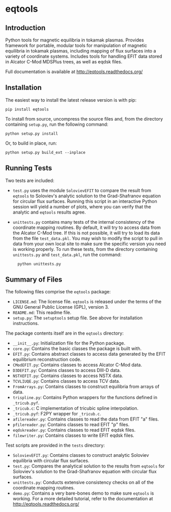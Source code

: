 eqtools
=======

Introduction
------------

Python tools for magnetic equilibria in tokamak plasmas.  Provides framework for portable, modular tools for manipulation of magnetic equilibria in tokamak plasmas, including mapping of flux surfaces into a variety of coordinate systems.  Includes tools for handling EFIT data stored in Alcator C-Mod MDSPlus trees, as well as eqdsk files.

Full documentation is available at http://eqtools.readthedocs.org/

Installation
------------

The easiest way to install the latest release version is with pip:
    
    pip install eqtools

To install from source, uncompress the source files and, from the directory containing `setup.py`, run the following command:
    
    python setup.py install

Or, to build in place, run:
    
    python setup.py build_ext --inplace

Running Tests
-------------

Two tests are included:

- `test.py` uses the module `SolovievEFIT` to compare the result from `eqtools` to Soloviev's analytic solution to the Grad-Shafranov equation for circular flux surfaces. Running this script in an interactive Python session will yield a number of plots, where you can verify that the analytic and `eqtools` results agree.
- `unittests.py` contains many tests of the internal consistency of the coordinate mapping routines. By default, it will try to access data from the Alcator C-Mod tree. If this is not possible, it will try to load its data from the file `test_data.pkl`. You may wish to modify the script to pull in data from your own local site to make sure the specific version you need is working properly. To run these tests, from the directory containing `unittests.py` and `test_data.pkl`, run the command:
        
        python unittests.py

Summary of Files
----------------

The following files comprise the `eqtools` package:

- `LICENSE.md`: The license file. `eqtools` is released under the terms of the GNU General Public License (GPL), version 3.
- `README.md`: This readme file.
- `setup.py`: The `setuptools` setup file. See above for installation instructions.

The package contents itself are in the `eqtools` directory:

- `__init__.py`: Initialization file for the Python package.
- `core.py`: Contains the basic classes the package is built with.
- `EFIT.py`: Contains abstract classes to access data generated by the EFIT equilibrium reconstruction code.
- `CModEFIT.py`: Contains classes to access Alcator C-Mod data.
- `D3DEFIT.py`: Contains classes to access DIII-D data.
- `NSTXEFIT.py`: Contains classes to access NSTX data.
- `TCVLIUQE.py`: Contains classes to access TCV data.
- `FromArrays.py`: Contains classes to construct equilibria from arrays of data.
- `trispline.py`: Contains Python wrappers for the functions defined in `_tricub.pyf`.
- `_tricub.c`: C implementation of tricubic spline interpolation.
- `_tricub.pyf`: F2PY wrapper for `_tricub.c`.
- `afilereader.py`: Contains classes to read the data from EFIT "a" files.
- `pfilereader.py`: Contains classes to read EFIT "p" files.
- `eqdskreader.py`: Contains classes to read EFIT eqdsk files.
- `filewriter.py`: Contains classes to write EFIT eqdsk files.

Test scripts are provided in the `tests` directory:

- `SolovievEFIT.py`: Contains classes to construct analytic Soloviev equilibria with circular flux surfaces.
- `test.py`: Compares the analytical solution to the results from `eqtools` for Soloviev's solution to the Grad-Shafranov equation with circular flux surfaces.
- `unittests.py`: Conducts extensive consistency checks on all of the coordinate mapping routines.
- `demo.py`: Contains a very bare-bones demo to make sure `eqtools` is working. For a more detailed tutorial, refer to the documentation at http://eqtools.readthedocs.org/
